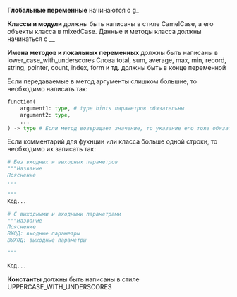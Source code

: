 **Глобальные переменные** начинаются с g_

**Классы и модули** должны быть написаны в стиле CamelCase, а его объекты класса в mixedCase.
Данные и методы класса должны начинаться с \_\_

**Имена методов и локальных переменных** должны быть написаны в lower\_case\_with\_underscores
Слова total, sum, average, max, min, record, string, pointer, count, index, form и тд. должны быть в конце переменной

Если передаваемые в метод аргументы слишком большие, то необходимо написать так:
```python
function(
    argument1: type, # type hints параметров обязательны
    argument2: type,
    ...
) -> type # Если метод возвращает значение, то указание его тоже обязательно
```

Если комментарий для фукнции или класса больше одной строки, то необходимо их записать так:
```python
# Без входных и выходных параметров
"""Название
Пояснение
...

"""
Код...

# С выходными и входными параметрами
"""Название
Пояснение
ВХОД: входные параметры
ВЫХОД: выходные параметры

"""

Код...
```

**Константы** должны быть написаны в стиле UPPERCASE\_WITH\_UNDERSCORES
